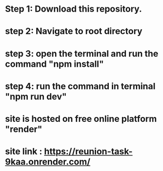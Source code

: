 # Step 1: Download this repository.

# step 2: Navigate to root directory

# step 3: open the terminal and run the command "npm install"

# step 4: run the command in terminal "npm run dev"

# site is hosted on free online platform "render"

# site link : https://reunion-task-9kaa.onrender.com/
